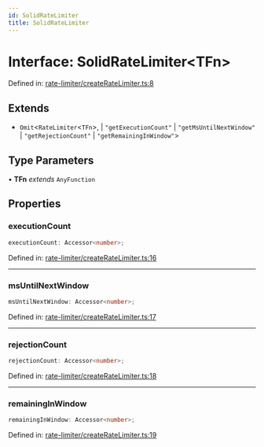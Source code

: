 ```yaml
---
id: SolidRateLimiter
title: SolidRateLimiter
---
```


<!-- DO NOT EDIT: this page is autogenerated from the type comments -->

# Interface: SolidRateLimiter\<TFn\>

Defined in: [rate-limiter/createRateLimiter.ts:8](https://github.com/TanStack/pacer/blob/main/packages/solid-pacer/src/rate-limiter/createRateLimiter.ts#L8)

## Extends

- `Omit`\<`RateLimiter`\<`TFn`\>, 
  \| `"getExecutionCount"`
  \| `"getMsUntilNextWindow"`
  \| `"getRejectionCount"`
  \| `"getRemainingInWindow"`\>

## Type Parameters

• **TFn** *extends* `AnyFunction`

## Properties

### executionCount

```ts
executionCount: Accessor<number>;
```

Defined in: [rate-limiter/createRateLimiter.ts:16](https://github.com/TanStack/pacer/blob/main/packages/solid-pacer/src/rate-limiter/createRateLimiter.ts#L16)

***

### msUntilNextWindow

```ts
msUntilNextWindow: Accessor<number>;
```

Defined in: [rate-limiter/createRateLimiter.ts:17](https://github.com/TanStack/pacer/blob/main/packages/solid-pacer/src/rate-limiter/createRateLimiter.ts#L17)

***

### rejectionCount

```ts
rejectionCount: Accessor<number>;
```

Defined in: [rate-limiter/createRateLimiter.ts:18](https://github.com/TanStack/pacer/blob/main/packages/solid-pacer/src/rate-limiter/createRateLimiter.ts#L18)

***

### remainingInWindow

```ts
remainingInWindow: Accessor<number>;
```

Defined in: [rate-limiter/createRateLimiter.ts:19](https://github.com/TanStack/pacer/blob/main/packages/solid-pacer/src/rate-limiter/createRateLimiter.ts#L19)
